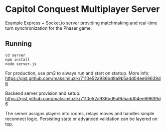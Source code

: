 # Capitol Conquest Multiplayer Server

Example Express + Socket.io server providing matchmaking and real-time turn synchronization for the Phaser game.

## Running

```
cd server
npm install
node server.js
```

For production, use pm2 to always run and start on startup. More info:
https://gist.github.com/maksimluzik/7110e52a936bd9a9b5add04ee69639d6

Backend server provision and setup:
https://gist.github.com/maksimluzik/7110e52a936bd9a9b5add04ee69639d6

The server assigns players into rooms, relays moves and handles simple reconnect logic. Persisting state or advanced validation can be layered on top.

